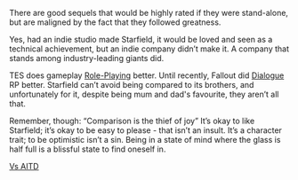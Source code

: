 There are good sequels that would be highly rated if they were stand-alone, but are maligned by the fact that they followed greatness.

Yes, had an indie studio made Starfield, it would be loved and seen as a technical achievement, but an indie company didn’t make it. A company that stands among industry-leading giants did.

TES does gameplay [Role-Playing](Gameplay%20Systems/Role-Playing.md) better. Until recently, Fallout did [Dialogue](Writing/Dialogue.md) RP better. Starfield can’t avoid being compared to its brothers, and unfortunately for it, despite being mum and dad's favourite, they aren’t all that.

Remember, though: “Comparison is the thief of joy”
It’s okay to like Starfield; it’s okay to be easy to please - that isn’t an insult. It’s a character trait; to be optimistic isn’t a sin. Being in a state of mind where the glass is half full is a blissful state to find oneself in.

[Vs AITD](Vs%20AITD)
